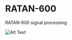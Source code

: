 # RATAN-600
RATAN-600 signal processing

![Alt Text](https://disk.yandex.ru/client/disk/Gif/output_iEHaAW.gif)
